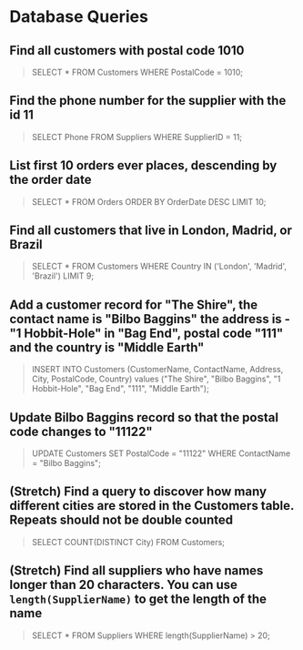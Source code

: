 # Database Queries

## Find all customers with postal code 1010

> SELECT \* FROM Customers
> WHERE PostalCode = 1010;

## Find the phone number for the supplier with the id 11

> SELECT Phone FROM Suppliers
> WHERE SupplierID = 11;

## List first 10 orders ever places, descending by the order date

> SELECT \* FROM Orders
> ORDER BY OrderDate DESC
> LIMIT 10;

## Find all customers that live in London, Madrid, or Brazil

> SELECT \* FROM Customers
> WHERE Country IN ('London', 'Madrid', 'Brazil')
> LIMIT 9;

## Add a customer record for "The Shire", the contact name is "Bilbo Baggins" the address is -"1 Hobbit-Hole" in "Bag End", postal code "111" and the country is "Middle Earth"

> INSERT INTO Customers
> (CustomerName, ContactName, Address, City, PostalCode, Country)
> values ("The Shire", "Bilbo Baggins", "1 Hobbit-Hole", "Bag End", "111", "Middle Earth");

## Update Bilbo Baggins record so that the postal code changes to "11122"

> UPDATE Customers
> SET PostalCode = "11122"
> WHERE ContactName = "Bilbo Baggins";

## (Stretch) Find a query to discover how many different cities are stored in the Customers table. Repeats should not be double counted

> SELECT COUNT(DISTINCT City) FROM Customers;

## (Stretch) Find all suppliers who have names longer than 20 characters. You can use `length(SupplierName)` to get the length of the name

> SELECT \* FROM Suppliers
> WHERE length(SupplierName) > 20;
